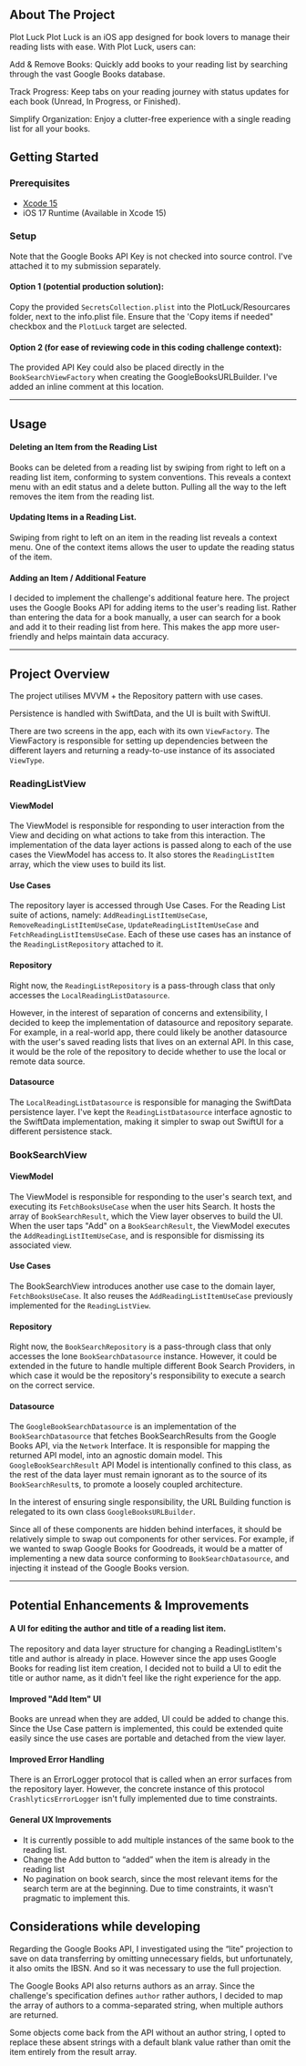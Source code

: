 <!-- ABOUT THE PROJECT -->
## About The Project
Plot Luck
Plot Luck is an iOS app designed for book lovers to manage their reading lists with ease. With Plot Luck, users can:

Add & Remove Books: Quickly add books to your reading list by searching through the vast Google Books database.

Track Progress: Keep tabs on your reading journey with status updates for each book (Unread, In Progress, or Finished).

Simplify Organization: Enjoy a clutter-free experience with a single reading list for all your books.

<!-- GETTING STARTED -->
## Getting Started

### Prerequisites
- [Xcode 15](https://developer.apple.com/xcode/)
- iOS 17 Runtime (Available in Xcode 15)

### Setup

Note that the Google Books API Key is not checked into source control. I've attached it to my submission separately.

#### Option 1 (potential production solution):
Copy the provided `SecretsCollection.plist` into the PlotLuck/Resourcares folder, next to the info.plist file. Ensure that the 'Copy items if needed" checkbox and the `PlotLuck` target are selected.

#### Option 2 (for ease of reviewing code in this coding challenge context):
The provided API Key could also be placed directly in the `BookSearchViewFactory` when creating the GoogleBooksURLBuilder. I've added an inline comment at this location.

---

## Usage

#### Deleting an Item from the Reading List

Books can be deleted from a reading list by swiping from right to left on a reading list item, conforming to system conventions. This reveals a context menu with an edit status and a delete button.
Pulling all the way to the left removes the item from the reading list.

#### Updating Items in a Reading List.
Swiping from right to left on an item in the reading list reveals a context menu. One of the context items allows the user to update the reading status of the item.

#### Adding an Item / Additional Feature
I decided to implement the challenge's additional feature here.
The project uses the Google Books API for adding items to the user's reading list. Rather than entering the data for a book manually, a user can search for a book and add it to their reading list from here. This makes the app more user-friendly and helps maintain data accuracy.


---

## Project Overview
The project utilises MVVM + the Repository pattern with use cases.

Persistence is handled with SwiftData, and the UI is built with SwiftUI.

There are two screens in the app, each with its own `ViewFactory`. The ViewFactory is responsible for setting up dependencies between the different layers and returning a ready-to-use instance of its associated `ViewType`. 

### ReadingListView

#### ViewModel
The ViewModel is responsible for responding to user interaction from the View and deciding on what actions to take from this interaction. The implementation of the data layer actions is passed along to each of the use cases the ViewModel has access to. 
It also stores the `ReadingListItem` array, which the view uses to build its list.

#### Use Cases
The repository layer is accessed through Use Cases. For the Reading List suite of actions, namely: `AddReadingListItemUseCase`, `RemoveReadingListItemUseCase`, `UpdateReadingListItemUseCase` and `FetchReadingListItemsUseCase`. Each of these use cases has an instance of the `ReadingListRepository` attached to it.

#### Repository
Right now, the `ReadingListRepository` is a pass-through class that only accesses the `LocalReadingListDatasource`. 

However, in the interest of separation of concerns and extensibility, I decided to keep the implementation of datasource and repository separate. For example, in a real-world app, there could likely be another datasource with the user's saved reading lists that lives on an external API. In this case, it would be the role of the repository to decide whether to use the local or remote data source.

#### Datasource
The `LocalReadingListDatasource` is responsible for managing the SwiftData persistence layer. I've kept the `ReadingListDatasource` interface agnostic to the SwiftData implementation, making it simpler to swap out SwiftUI for a different persistence stack.

### BookSearchView

#### ViewModel
The ViewModel is responsible for responding to the user's search text, and executing its `FetchBooksUseCase` when the user hits Search. It hosts the array of `BookSearchResult`, which the View layer observes to build the UI. 
When the user taps "Add" on a `BookSearchResult`, the ViewModel executes the `AddReadingListItemUseCase`, and is responsible for dismissing its associated view.

#### Use Cases
The BookSearchView introduces another use case to the domain layer, `FetchBooksUseCase`. It also reuses the `AddReadingListItemUseCase` previously implemented for the `ReadingListView`.

#### Repository
Right now, the `BookSearchRepository` is a pass-through class that only accesses the lone `BookSearchDatasource` instance. 
However, it could be extended in the future to handle multiple different Book Search Providers, in which case it would be the repository's responsibility to execute a search on the correct service.

#### Datasource
The `GoogleBookSearchDatasource` is an implementation of the `BookSearchDatasource` that fetches BookSearchResults from the Google Books API, via the `Network` Interface. It is responsible for mapping the returned API model, into an agnostic domain model. This `GoogleBookSearchResult` API Model is intentionally confined to this class, as the rest of the data layer must remain ignorant as to the source of its `BookSearchResult`s, to promote a loosely coupled architecture.

In the interest of ensuring single responsibility, the URL Building function is relegated to its own class `GoogleBooksURLBuilder`.

Since all of these components are hidden behind interfaces, it should be relatively simple to swap out components for other services. For example, if we wanted to swap Google Books for Goodreads, it would be a matter of implementing a new data source conforming to `BookSearchDatasource`, and injecting it instead of the Google Books version.

---

## Potential Enhancements & Improvements

#### A UI for editing the author and title of a reading list item.
The repository and data layer structure for changing a ReadingListItem's title and author is already in place. However since the app uses Google Books for reading list item creation, I decided not to build a UI to edit the title or author name, as it didn't feel like the right experience for the app.

#### Improved "Add Item" UI
Books are unread when they are added, UI could be added to change this. Since the Use Case pattern is implemented, this could be extended quite easily since the use cases are portable and detached from the view layer.

#### Improved Error Handling
There is an ErrorLogger protocol that is called when an error surfaces from the repository layer. However, the concrete instance of this protocol `CrashlyticsErrorLogger` isn't fully implemented due to time constraints.

#### General UX Improvements
- It is currently possible to add multiple instances of the same book to the reading list.
- Change the Add button to “added” when the item is already in the reading list
- No pagination on book search, since the most relevant items for the search term are at the beginning. Due to time constraints, it wasn't pragmatic to implement this.


## Considerations while developing
Regarding the Google Books API, I investigated using the “lite” projection to save on data transferring by omitting unnecessary fields, but unfortunately, it also omits the IBSN. And so it was necessary to use the full projection.

The Google Books API also returns authors as an array. Since the challenge's specification defines `author` rather authors, I decided to map the array of authors to a comma-separated string, when multiple authors are returned.

Some objects come back from the API without an author string, I opted to replace these absent strings with a default blank value rather than omit the item entirely from the result array.
